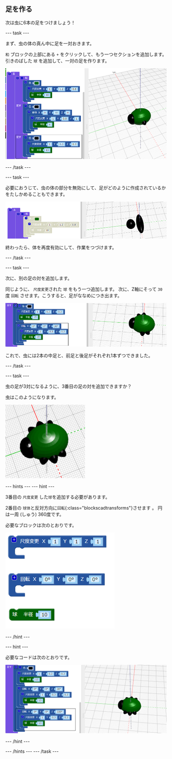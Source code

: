 ## 足を作る

次は虫に6本の足をつけましょう！

--- task ---

まず、虫の体の真ん中に足を一対おきます。

`和` ブロックの上部にある `+` をクリックして、もう一つセクションを追加します。 引きのばした `球` を追加して、一対の足を作ります。

![スクリーンショット](images/bug-legs-middle-annotated.png)

--- /task ---

--- task ---

必要におうじて、虫の体の部分を無効にして、足がどのように作成されているかをたしかめることもできます。

![スクリーンショット](images/bug-legs-disable.png)

終わったら、体を再度有効にして、作業をつづけます。

--- /task ---

--- task ---

次に、別の足の対を追加します。

同じように、 `尺度変更`された `球` をもう一つ追加します。 次に、Z軸にそって `30` 度 `回転` させます。こうすると、足がななめにつき出ます。

![スクリーンショット](images/bug-legs-2-annotated.png)

これで、虫には2本の中足と、前足と後足がそれぞれ1本ずつできました。

--- /task ---

--- task ---

虫の足が3対になるように、3番目の足の対を追加できますか？

虫はこのようになります。

![スクリーンショット](images/bug-finished.png)

--- hints --- --- hint ---

3番目の `尺度変更` した`球`を追加する必要があります。

2番目の `球体`と反対方向に`回転`{:class="blockscadtransforms"}させます 。 円は一周 (しゅう) 360度です。

必要なブロックは次のとおりです。

![スクリーンショット](images/bug-legs-blocks.png)

--- /hint ---

--- hint ---

必要なコードは次のとおりです。

![スクリーンショット](images/bug-legs-3-annotated.png)

--- /hint ---

--- /hints --- --- /task ---